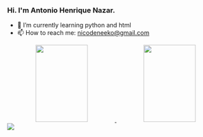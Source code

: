 ### Hi. I'm Antonio Henrique Nazar.

- 🌱 I’m currently learning python and html
- 📫 How to reach me: nicodeneeko@gmail.com

<div align="center">
  <a href="https://github.com/AntonioNazar">
  <img height="180em" img width= "49%" src="https://github-readme-stats.vercel.app/api?username=AntonioNazar&show_icons=true&theme=aura_dark&include_all_commits=true&count_private=true"/>
  <img height="180em" img width="49%"src="https://github-readme-stats.vercel.app/api/top-langs/?username=AntonioNazar&layout=compact&langs_count=7&theme=aura_dark&hide=HLSL,ShaderLab"/>
</div>

<div> 
  <a href="https://www.linkedin.com/in/antonio-henrique-nazar-de-souza-674988250/" target="_blank"><img src="https://img.shields.io/badge/-LinkedIn-%230077B5?style=for-the-badge&logo=linkedin&logoColor=white" target="_blank"></a> 
